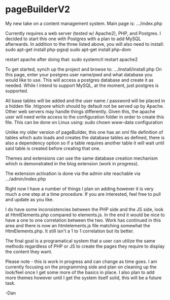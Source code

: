 # pageBuilderV2
My new take on a content management system.  Main page is: .../index.php

Currently requires a web server (tested w/ Apache2), PHP, and Postgres.  I decided to start this one with Postgres with a plan to add MySQL afterwards.  In addition to the three listed above, you will also need to install:
   sudo apt-get install php-pgsql
   sudo apt-get install php-dom
   
restart apache after doing that:
   sudo systemctl restart apache2
   

To get started, synch up the project and browse to: .../install/install.php
On this page, enter your postgres user name/pwd and what database you would like to use.
This will access a postgres database and create it as needed.  While I intend to support MySQL, at the moment, just postgres is supported.

All base tables will be added and the user name / password will be placed in a hidden file .htignore which should by default not be served up by Apache.  Other web servers may handle things differently.  Given this, the apache user will need write access to the configuration folder in order to create this file.  This can be done on Linux using:
     sudo chown www-data configuration

Unlike my older version of pageBuilder, this one has an xml file definition of tables which auto loads and creates the database tables as defined, there is also a dependency option so if a table requires another table it will wait until said table is created before creating that one.

Themes and extensions can use the same database creation mechanism which is demonstrated in the blog extension (work in progress).

The extension activation is done via the admin site reachable via .../admin/index.php

Right now I have a number of things I plan on adding however it is very much a one step at a time procedure.  If you are interested, feel free to pull and update as you like.

I do have some inconsistencies between the PHP side and the JS side, look at HtmlElements.php compared to elements.js.  In the end it would be nice to have a one to one correlation between the two.  Work has continued in this area and there is now an htmlelements.js file matching somewhat the HtmElements.php.  It still isn't a 1 to 1 correlation but its better.

The final goal is a programatical system that a user can utilize the same methods regardless of PHP or JS to create the pages they require to display the content they want.

Please note - this is work in progress and can change as time goes.  I am currently focusing on the programming side and plan on cleaning up the look/feel once I get some more of the basics in place.  I also plan to add more themes however until I get the system itself solid, this will be a future task.

-Dan
